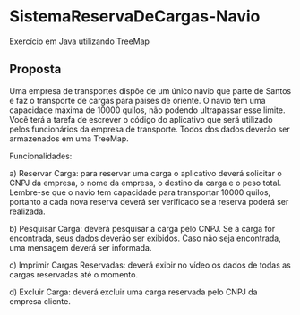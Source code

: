 # SistemaReservaDeCargas-Navio
Exercício em Java utilizando TreeMap

## Proposta

Uma empresa de transportes dispõe de um único navio que parte de Santos e faz o transporte de
cargas para países de oriente. O navio tem uma capacidade máxima de 10000 quilos, não podendo
ultrapassar esse limite. Você terá a tarefa de escrever o código do aplicativo que será utilizado pelos
funcionários da empresa de transporte. Todos dos dados deverão ser armazenados em uma
TreeMap.

Funcionalidades:

a) Reservar Carga: para reservar uma carga o aplicativo deverá solicitar o CNPJ da
empresa, o nome da empresa, o destino da carga e o peso total. Lembre-se que o navio
tem capacidade para transportar 10000 quilos, portanto a cada nova reserva deverá ser
verificado se a reserva poderá ser realizada.

b) Pesquisar Carga: deverá pesquisar a carga pelo CNPJ. Se a carga for encontrada, seus
dados deverão ser exibidos. Caso não seja encontrada, uma mensagem deverá ser
informada.

c) Imprimir Cargas Reservadas: deverá exibir no vídeo os dados de todas as cargas
reservadas até o momento.

d) Excluir Carga: deverá excluir uma carga reservada pelo CNPJ da empresa cliente.
